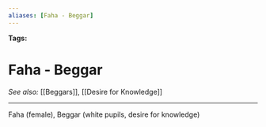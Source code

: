 ```yaml
---
aliases: [Faha - Beggar]
---
```


**Tags:** 
# Faha - Beggar
*See also:* [[Beggars]], [[Desire for Knowledge]]
___
Faha (female), Beggar (white pupils, desire for knowledge)